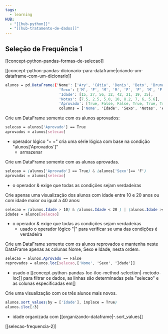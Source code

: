 ```yaml
---
tags:
  - learning
HUB:
  - "[[hub-python]]"
  - "[[hub-tratamento-de-dados]]"
---
```


## Seleção de Frequência 1

[[concept-python-pandas-formas-de-selecao]]

[[concept-python-pandas-dicionario-para-dataframe|criando-um-dataframe-com-um-dicionario]]
```css
alunos = pd.DataFrame({'Nome': ['Ary', 'Cátia', 'Denis', 'Beto', 'Bruna', 'Dara', 'Carlos', 'Alice'], 
                        'Sexo': ['M', 'F', 'M', 'M', 'F', 'F', 'M', 'F'], 
                        'Idade': [15, 27, 56, 32, 42, 21, 19, 35], 
                        'Notas': [7.5, 2.5, 5.0, 10, 8.2, 7, 6, 5.6], 
                        'Aprovado': [True, False, False, True, True, True, False, False]}, 
                        columns = ['Nome', 'Idade', 'Sexo', 'Notas', 'Aprovado'])

```

Crie um DataFrame somente com os alunos aprovados:
```css
selecao = alunos['Aprovado'] == True
aprovados = alunos[selecao]
```
- operador lógico "= =" cria uma série lógica com base na condição "alunos['Aprovados']"
	- armazenar 

Crie um DataFrame somente com as alunas aprovadas.
```css
selecao = (alunos['Aprovado'] == True) & (alunos['Sexo']== 'F')
aprovadas = alunos[selecao]
```
- o operador & exige que todas as condições sejam verdadeiras

Crie apenas uma visualização dos alunos com idade entre 10 e 20 anos ou com idade maior ou igual a 40 anos:
```css
selecao = (alunos.Idade > 10) & (alunos.Idade < 20 ) | (alunos.Idade >= 40)
idades = alunos[selecao]
```
- o operador & exige que todas as condições sejam verdadeiras
	- usado o operador lógico "|" para verificar se uma das condições é verdadeira

Crie um DataFrame somente com os alunos reprovados e mantenha neste DataFrame apenas as colunas Nome, Sexo e Idade, nesta ordem.
```css
selecao = alunos.Aprovado == False
reprovados = alunos.loc[selecao,['Nome', 'Sexo', 'Idade']] 
```
- usado o  [[concept-python-pandas-loc-iloc-method-selection|-metodo-loc]] para filtrar os dados, as linhas são determinadas pela "selecao" e as colunas especificadas em[]

Crie uma visualização com os três alunos mais novos.
```css
alunos.sort_values(by = ['Idade'], inplace = True)
alunos.iloc[:3]
```
- idade organizada com [[organizando-dataframe|-.sort_values]]


[[selecao-frequencia-2]]
